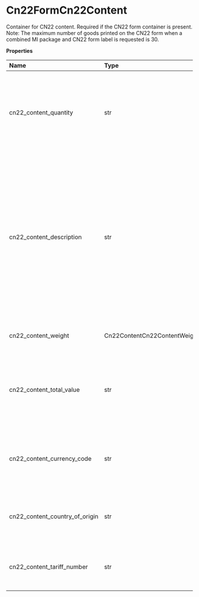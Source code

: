 # Cn22FormCn22Content

Container for CN22 content. Required if the CN22 form container is present.
Note: The maximum number of goods printed on the CN22 form when a combined MI package and CN22 form label is requested is 30.

**Properties**

| Name                           | Type                         | Required | Description                                                                                                                                                                                                  |
| :----------------------------- | :--------------------------- | :------- | :----------------------------------------------------------------------------------------------------------------------------------------------------------------------------------------------------------- |
| cn22_content_quantity          | str                          | ✅       | Total number of items associated with this content. Required if the CN22 form container is present.                                                                                                          |
| cn22_content_description       | str                          | ✅       | Detailed description of the content. If the combined MI package and CN22 label is requested, only the first 30 characters will appear on the combined label. Required if the CN22 form container is present. |
| cn22_content_weight            | Cn22ContentCn22ContentWeight | ✅       | Container for CN22 content weight.                                                                                                                                                                           |
| cn22_content_total_value       | str                          | ✅       | Total value of the items associated with this content. Required if the CN22 form container is present.                                                                                                       |
| cn22_content_currency_code     | str                          | ✅       | Currently only USD is supported. Required if the CN22 form container is present.                                                                                                                             |
| cn22_content_country_of_origin | str                          | ❌       | Country or Territory of Origin from where the CN22 contents originated.                                                                                                                                      |
| cn22_content_tariff_number     | str                          | ❌       | The tariff number associated with the CN22 contents.                                                                                                                                                         |

<!-- This file was generated by liblab | https://liblab.com/ -->
